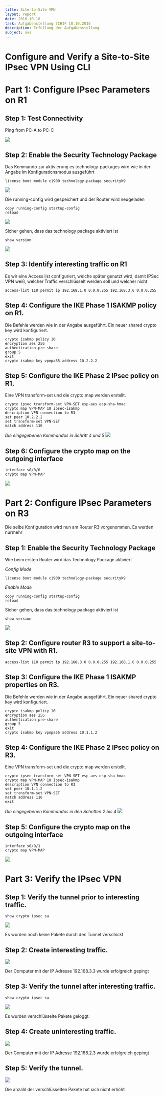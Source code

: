 ```yaml
---
title: Site-to-Site VPN
layout: report
date: 2016-10-18
task: Aufgabenstellung 5CHIF 18.10.2016
description: Erfüllung der Aufgabenstellung
subject: nvs
---
```

# Configure and Verify a Site-to-Site IPsec VPN Using CLI
# Part 1: Configure IPsec Parameters on R1
## Step 1: Test Connectivity
Ping from PC-A to PC-C

![](pt1.png)

## Step 2: Enable the Security Technology Package

Das Kommando zur aktivierung es technology-packages wird wie in der Angabe im Konfigurationsmodus ausgeführt
 ```
 license boot module c1900 technology-package securityk9
 ```
![](pt2.png)

Die running-config wird gespeichert und der Router wird neugeladen

```
copy running-config startup-config
reload
```

![](pt3.png)

Sicher gehen, dass das technology package aktiviert ist

```
show version
```
![](pt4.png)

## Step 3: Identify interesting traffic on R1

Es wir eine Access list configuriert, welche später genutzt wird, damit IPSec VPN weiß, welcher Traffic verschlüsselt werden soll und welcher nicht

```
access-list 110 permit ip 192.168.1.0 0.0.0.255 192.168.3.0 0.0.0.255
```

## Step 4: Configure the IKE Phase 1  ISAKMP policy on R1.
Die Befehle werden wie in der Angabe ausgeführt.
Ein neuer shared crypto key wird konfiguriert.

```
crypto isakmp policy 10
encryption aes 256
authentication pre-share
group 5
exit
crypto isakmp key vpnpa55 address 10.2.2.2
```

## Step 5: Configure the IKE Phase 2 IPsec policy on R1.
Eine VPN transform-set und die crypto map werden erstellt.

```
crypto ipsec transform-set VPN-SET esp-aes esp-sha-hmac
crypto map VPN-MAP 10 ipsec-isakmp
description VPN connection to R3
set peer 10.2.2.2
set transform-set VPN-SET
match address 110
```

*Die eingegebenen Kommandos in Schritt 4 und 5*
![](pt5.png)

## Step 6: Configure the crypto map on the outgoing interface
```
interface s0/0/0
crypto map VPN-MAP
```
![](pt6.png)

# Part 2: Configure IPsec Parameters on R3
Die selbe Konfiguration wird nun am Router R3 vorgenommen. Es werden nurmehr



## Step 1: Enable the Security Technology Package

Wie beim ersten Router wird das Technology Package aktiviert

*Config Mode*
 ```
 license boot module c1900 technology-package securityk9
 ```

*Enable Mode*
```
copy running-config startup-config
reload
```


Sicher gehen, dass das technology package aktiviert ist

```
show version
```
![](pt7.png)

## Step 2: Configure router R3 to support a site-to-site VPN with R1.


```
access-list 110 permit ip 192.168.3.0 0.0.0.255 192.168.1.0 0.0.0.255
```


## Step 3: Configure the IKE Phase 1 ISAKMP properties on R3.
Die Befehle werden wie in der Angabe ausgeführt.
Ein neuer shared crypto key wird konfiguriert.

```
crypto isakmp policy 10
encryption aes 256
authentication pre-share
group 5
exit
crypto isakmp key vpnpa55 address 10.1.1.2
```

## Step 4: Configure the IKE Phase 2 IPsec policy on R3.
Eine VPN transform-set und die crypto map werden erstellt.

```
crypto ipsec transform-set VPN-SET esp-aes esp-sha-hmac
crypto map VPN-MAP 10 ipsec-isakmp
description VPN connection to R3
set peer 10.1.1.2
set transform-set VPN-SET
match address 110
exit
```

*Die eingegebenen Kommandos in den Schritten 2 bis 4*
![](pt8.png)

## Step 5: Configure the crypto map on the outgoing interface
```
interface s0/0/1
crypto map VPN-MAP
```
![](pt9.png)

# Part 3: Verify the IPsec VPN
## Step 1: Verify the tunnel prior to interesting traffic.
```
show crypto ipsec sa
```
![](pt10.png)

Es wurden noch keine Pakete durch den Tunnel verschickt
## Step 2: Create interesting traffic.
![](pt11.png)

Der Computer mit der IP Adresse 192.168.3.3 wurde erfolgreich gepingt
## Step 3: Verify the tunnel after interesting traffic.
```
show crypto ipsec sa
```
![](pt12.png)

Es wurden verschlüsselte Pakete geloggt.
## Step 4: Create uninteresting traffic.

![](pt13.png)

Der Computer mit der IP Adresse 192.168.2.3 wurde erfolgreich gepingt
## Step 5: Verify the tunnel.

![](pt14.png)

Die anzahl der verschlüsselten Pakete hat sich nicht erhöht
